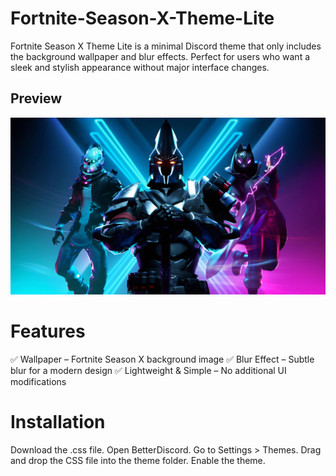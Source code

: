 # Fortnite-Season-X-Theme-Lite
Fortnite Season X Theme Lite is a minimal Discord theme that only includes the background wallpaper and blur effects.
Perfect for users who want a sleek and stylish appearance without major interface changes.

## Preview
![Theme Preview](https://github.com/Kira290X/Fortnite-Season-X-Theme-Lite/blob/9a03e8143f72551b5be0cc924e143f154908e725/2746608.jpg)


# Features
✅ Wallpaper – Fortnite Season X background image
✅ Blur Effect – Subtle blur for a modern design
✅ Lightweight & Simple – No additional UI modifications

# Installation
Download the .css file.
Open BetterDiscord.
Go to Settings > Themes.
Drag and drop the CSS file into the theme folder.
Enable the theme.
